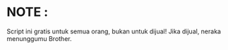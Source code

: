 # NOTE :
Script ini gratis untuk semua orang, bukan untuk dijual! Jika dijual, neraka menunggumu Brother.

